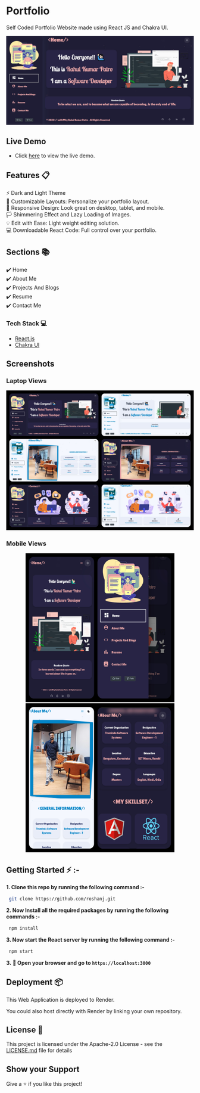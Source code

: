 # Portfolio

Self Coded Portfolio Website made using React JS and Chakra UI.


<p align="center"> 
  <kbd>
    <a href="https://roshanj15.onrender.com/" target="_blank"><img src="./images/intro.jpg" >
  </a>
  </kbd>
</p>

## Live Demo 

- Click [here](https://roshanj15.onrender.com/) to view the live demo.

## Features 📋

⚡️ Dark and Light Theme \
🎨 Customizable Layouts: Personalize your portfolio layout.\
📱  Responsive Design: Look great on desktop, tablet, and mobile.\
🏳️ Shimmering Effect and Lazy Loading of Images. \
💡  Edit with Ease: Light weight editing solution.\
💻 Downloadable React Code: Full control over your portfolio.


## Sections 📚

✔️ Home\
✔️ About Me\
✔️ Projects And Blogs\
✔️ Resume\
✔️ Contact Me

### Tech Stack 💻

- [React.js](https://react.dev/)
- [Chakra UI](https://chakra-ui.com/)

## Screenshots

### Laptop Views

<p align="center"> 
  <kbd>
    <a href="https://roshanj15.onrender.com/" target="_blank"><img src="./images/laptopView.jpg">
  </a>
  </kbd>
</p>

### Mobile Views

<div align="center"> 
  <kbd>
 <img src="./images/mobile-view-1.jpg" width="400" height="400">
 <img src="./images/mobile-view-2.jpg" width="400" height="400">
  </kbd>
</div>

## Getting Started ⚡ :-

**1. Clone this repo by running the following command :-**

```bash
 git clone https://github.com/roshanj.git
```

**2. Now Install all the required packages by running the following commands :-**

```bash
 npm install
```

**3. Now start the React server by running the following command :-**

```bash
 npm start
```

**3.** **🎉 Open your browser and go to `https://localhost:3000`**

## Deployment 📦

This Web Application is deployed to Render.

You could also host directly with Render by linking your own repository.


## License 📄
This project is licensed under the Apache-2.0 License - see the [LICENSE.md](./LICENSE) file for details


## Show your Support

Give a ⭐️ if you like this project!